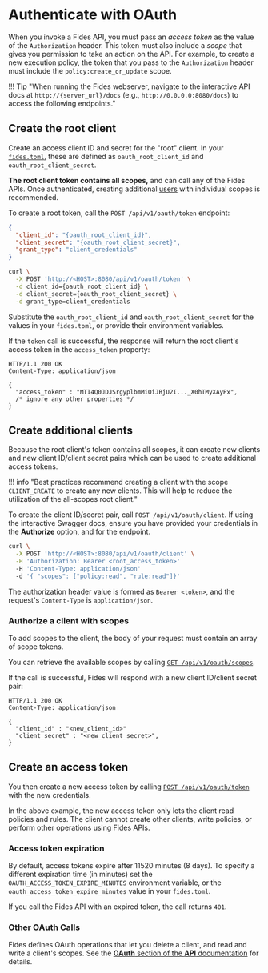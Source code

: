 # Authenticate with OAuth

When you invoke a Fides API, you must pass an _access token_ as the value of the `Authorization` header. This token must also include a _scope_ that gives you permission to take an action on the API. For example, to create a new execution policy, the token that you pass to the `Authorization` header must include the `policy:create_or_update` scope.

!!! Tip "When running the Fides webserver, navigate to the interactive API docs at `http://{server_url}/docs` (e.g., `http://0.0.0.0:8080/docs`) to access the following endpoints."
## Create the root client
Create an access client ID and secret for the "root" client. In your [`fides.toml`](../installation/configuration.md), these are defined as `oauth_root_client_id` and `oauth_root_client_secret`.

**The root client token contains all scopes,** and can call any of the Fides APIs. Once authenticated, creating additional [users](./creating_users.md) with individual scopes is recommended.

To create a root token, call the `POST /api/v1/oauth/token` endpoint:

```json title="<code>POST /api/v1/oauth/token</code>"
{
  "client_id": "{oauth_root_client_id}",
  "client_secret": "{oauth_root_client_secret}",
  "grant_type": "client_credentials"
}
```

```sh title="Curl options"
curl \
  -X POST 'http://<HOST>:8080/api/v1/oauth/token' \
  -d client_id={oauth_root_client_id} \
  -d client_secret={oauth_root_client_secret} \
  -d grant_type=client_credentials
```

Substitute the `oauth_root_client_id` and `oauth_root_client_secret` for the values in your `fides.toml`, or provide their environment variables.

If the `token` call is successful, the response will return the root client's access token in the `access_token` property:

```
HTTP/1.1 200 OK
Content-Type: application/json

{
  "access_token" : "MTI4Q0JDJSrgyplbmMiOiJBjU2I..._X0hTMyXAyPx",
  /* ignore any other properties */
}
```

## Create additional clients

Because the root client's token contains all scopes, it can create new clients and new client ID/client secret pairs which can be used to create additional access tokens. 

!!! info "Best practices recommend creating a client with the scope `CLIENT_CREATE` to create any new clients. This will help to reduce the utilization of the all-scopes root client."

To create the client ID/secret pair, call `POST /api/v1/oauth/client`. If using the interactive Swagger docs, ensure you have provided your credentials in the **Authorize** option, and for the endpoint.

```sh title="Curl options"
curl \
  -X POST 'http://<HOST>:8080/api/v1/oauth/client' \
  -H 'Authorization: Bearer <root_access_token>'
  -H 'Content-Type: application/json'
  -d '{ "scopes": ["policy:read", "rule:read"]}'
```

The authorization header value is formed as `Bearer <token>`, and the request's `Content-Type` is `application/json`.
### Authorize a client with scopes

To add scopes to the client, the body of your request must contain an array of scope tokens. 

You can retrieve the available scopes by calling [`GET /api/v1/oauth/scopes`](/api/index.md#operations-OAuth-read_scopes_api_v1_oauth_scope_get).

If the call is successful, Fides will respond with a new client ID/client secret pair:

```
HTTP/1.1 200 OK
Content-Type: application/json

{
  "client_id" : "<new_client_id>"
  "client_secret" : "<new_client_secret>",
}
```
## Create an access token
You then create a new access token by calling [`POST /api/v1/oauth/token`](../api/index.md#operations-OAuth-acquire_access_token_api_v1_oauth_token_post) with the new credentials. 

In the above example, the new access token only lets the client read policies and rules. The client cannot create other clients, write policies, or perform other operations using Fides APIs.

### Access token expiration

By default, access tokens expire after 11520 minutes (8 days). To specify a different expiration time (in minutes) set the `OAUTH_ACCESS_TOKEN_EXPIRE_MINUTES` environment variable, or the `oauth_access_token_expire_minutes` value in your `fides.toml`.

If you call the Fides API with an expired token, the call returns `401`.

### Other OAuth Calls

Fides defines OAuth operations that let you delete a client, and read and write a client's scopes. See the [**OAuth** section of the **API** documentation](/api/index.md#operations-tag-OAuth) for details. 
